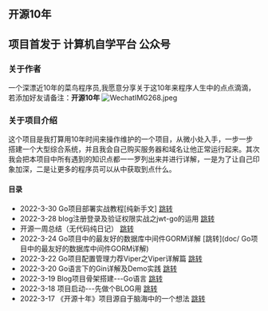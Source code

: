 ## 开源10年 
 项目首发于 **计算机自学平台** 公众号
---
### 关于作者
一个深漂近10年的菜鸟程序员,我愿意分享关于这10年来程序人生中的点点滴滴，若添加好友请备注：**开源10年**
![WechatIMG268.jpeg](https://s2.loli.net/2022/03/22/6SmsB8vZhq2irXR.jpg)

### 关于项目介绍
这个项目是我打算用10年时间来操作维护的一个项目，从微小处入手，一步一步搭建一个大型综合系统，并且我会自己购买服务器和域名让他正常运行起来。其次我会把本项目中所有遇到的知识点都一一罗列出来并进行详解，一是为了让自己印象加深，二是让更多的程序员可以从中获取到点什么。

#### 目录

- 2022-3-30 Go项目部署实战教程[纯新手文] [跳转](doc/Go项目部署实战教程[纯新手文])
- 2022-3-28 blog注册登录及验证权限实战之jwt-go的运用 [跳转](doc/blog注册登录及验证权限实战之jwt-go的运用)
- 开源一周总结（无代码纯日记） [跳转](doc/开源一周总结（无代码纯日记）)
- 2022-3-24 Go项目中的最友好的数据库中间件GORM详解 [跳转](doc/ Go项目中的最友好的数据库中间件GORM详解)
- 2022-3-22 Go项目配置管理力荐Viper之Viper详解篇 [跳转](doc/Go项目配置管理力荐Viper之Viper详解篇)
- 2022-3-20 Go语言下的Gin详解及Demo实践 [跳转](doc/Go语言下的Gin详解及Demo实践)
- 2022-3-19 Blog项目骨架搭建---Go语言 [跳转](doc/Blog项目骨架搭建---Go语言)
- 2022-3-18 项目启动---先做个BLOG用 [跳转](doc/项目启动---先做个BLOG用)
- 2022-3-17 《开源十年》项目源自于脑海中的一个想法  [跳转](doc/《开源十年》项目源自于脑海中的一个想法)















